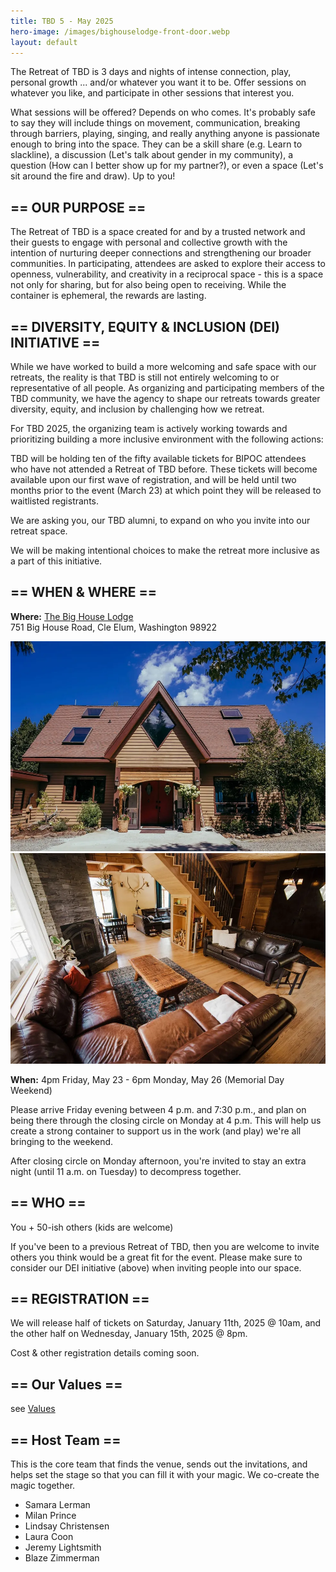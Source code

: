 ```yaml
---
title: TBD 5 - May 2025
hero-image: /images/bighouselodge-front-door.webp
layout: default
---
```



The Retreat of TBD is 3 days and nights of intense connection, play, personal growth ... and/or whatever you want it to be. Offer sessions on whatever you like, and participate in other sessions that interest you.

What sessions will be offered? Depends on who comes. It's probably safe to say they will include things on movement, communication, breaking through barriers, playing, singing, and really anything anyone is passionate enough to bring into the space. They can be a skill share (e.g. Learn to slackline), a discussion (Let's talk about gender in my community), a question (How can I better show up for my partner?), or even a space (Let's sit around the fire and draw). Up to you!


## == OUR PURPOSE ==

The Retreat of TBD is a space created for and by a trusted network and their guests to engage with personal and collective growth with the intention of nurturing deeper connections and strengthening our broader communities. In participating, attendees are asked to explore their access to openness, vulnerability, and creativity in a reciprocal space - this is a space not only for sharing, but for also being open to receiving. While the container is ephemeral, the rewards are lasting.

## == DIVERSITY, EQUITY & INCLUSION (DEI) INITIATIVE ==

While we have worked to build a more welcoming and safe space with our retreats, the reality is that TBD is still not entirely welcoming to or representative of all people. As organizing and participating members of the TBD community, we have the agency to shape our retreats towards greater diversity, equity, and inclusion by challenging how we retreat. 

For TBD 2025, the organizing team is actively working towards and prioritizing building a more inclusive environment with the following actions:

TBD will be holding ten of the fifty available tickets for BIPOC attendees who have not attended a Retreat of TBD before. These tickets will become available upon our first wave of registration, and will be held until two months prior to the event (March 23) at which point they will be released to waitlisted registrants. 

We are asking you, our TBD alumni, to expand on who you invite into our retreat space. 

We will be making intentional choices to make the retreat more inclusive as a part of this initiative.

## == WHEN & WHERE ==

**Where:** [The Big House Lodge](https://thebighouselodge.com/)<br/>
751 Big House Road, Cle Elum, Washington 98922

![](/images/bighouselodge-front-door.webp)
![](/images/bighouselodge-living-room.webp)

**When:** 4pm Friday, May 23 - 6pm Monday, May 26 (Memorial Day Weekend)

Please arrive Friday evening between 4 p.m. and 7:30 p.m., and plan on being there through the closing circle on Monday at 4 p.m. This will help us create a strong container to support us in the work (and play) we're all bringing to the weekend.

After closing circle on Monday afternoon, you're invited to stay an extra night (until 11 a.m. on Tuesday) to decompress together.

## == WHO ==

You + 50-ish others (kids are welcome)

If you've been to a previous Retreat of TBD, then you are welcome to invite others you think would be a great fit for the event. Please make sure to consider our DEI initiative (above) when inviting people into our space.  

## == REGISTRATION ==

We will release half of tickets on Saturday, January 11th, 2025 @ 10am, and the other half on Wednesday, January 15th, 2025 @ 8pm.

Cost & other registration details coming soon.

## == Our Values ==

see [Values](/values.html)

## == Host Team ==

This is the core team that finds the venue, sends out the invitations, and helps set the stage so that you can fill it with your magic. We co-create the magic together.

- Samara Lerman
- Milan Prince
- Lindsay Christensen
- Laura Coon
- Jeremy Lightsmith
- Blaze Zimmerman